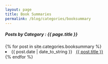 ```yaml
---
layout: page
title: Book Summaries
permalink: /blog/categories/booksummary
---
```

 
<h5> Posts by Category : {{ page.title }} </h5>

<div class="card">
{% for post in site.categories.booksummary %}
 <li class="category-posts"><span>{{ post.date | date_to_string }}</span> &nbsp; <a href="{{ post.url }}">{{ post.title }}</a></li>
{% endfor %}
</div>
